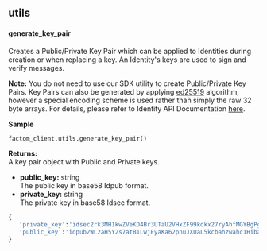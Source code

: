 utils
-----

#### generate_key_pair

Creates a Public/Private Key Pair which can be applied to Identities
during creation or when replacing a key. An Identity's keys are used to
sign and verify messages.

**Note:** You do not need to use our SDK utility to create Public/Private
Key Pairs. Key Pairs can also be generated by applying
[ed25519](https://ed25519.cr.yp.to/) algorithm, however a
special encoding scheme is used rather than simply the raw 32 byte
arrays. For details, please refer to Identity API Documentation [here](https://github.com/FactomProject/FactomDocs/blob/FD-849_PublishNewIdentitySpec/ApplicationIdentity.md).

**Sample**
```python
factom_client.utils.generate_key_pair()
```

**Returns:**</br>
A key pair object with Public and Private keys.
- **public_key:** string</br>
The public key in base58 Idpub format.</br>
- **private_key:** string</br>
The private key in base58 Idsec format. 

```python
{
   'private_key':'idsec2rk3MH1kwZVeKD4Br3UTaU2VHxZF99kdkx27ryAhfMGYBgPgQH',
   'public_key':'idpub2WL2aH5Y2s7atB1LwjEyaKa62pnuJXUaL5kcbahzwahc1Hiba6'
}
```
